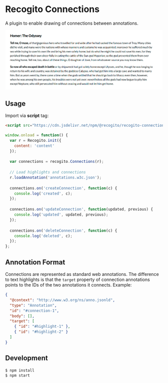 # Recogito Connections

A plugin to enable drawing of connections between annotations.

![Animated screenshot of Recogito Connections in action](screenshot.gif)

## Usage

Import via __script__ tag:

```html
<script src="https://cdn.jsdelivr.net/npm/@recogito/recogito-connections@latest/dist/recogito-connections.js"></script>
```

```js
window.onload = function() {
  var r = Recogito.init({
    content: 'content'
  });

  var connections = recogito.Connections(r);

  // Load highlights and connections
  r.loadAnnotation('annotations.w3c.json');

  connections.on('createConnection', function(c) {
    console.log('created', c);
  });
  
  connections.on('updateConnection', function(updated, previous) {
    console.log('updated', updated, previous);
  });

  connections.on('deleteConnection', function(c) {
    console.log('deleted', c);
  });
};
```

## Annotation Format

Connections are represented as standard web annotations. The difference to text highlights is that
the `target` property of connection annotations points to the IDs of the two annotations it connects.
Example:

```json
{
  "@context": "http://www.w3.org/ns/anno.jsonld",
  "type": "Annotation",
  "id": "#connection-1",
  "body": [],
  "target": [
    { "id": "#highlight-1" },
    { "id": "#highlight-2" }
  ]
}
```

## Development

```sh
$ npm install
$ npm start
```